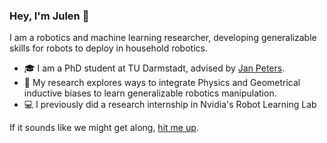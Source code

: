 ### Hey, I'm Julen 👋

I am a robotics and machine learning researcher, developing generalizable skills for robots to deploy in household robotics. 

- 🎓 I am a PhD student at TU Darmstadt, advised by [Jan Peters](https://www.ias.informatik.tu-darmstadt.de/Member/JanPeters).
- 🤖 My research explores ways to integrate Physics and Geometrical inductive biases to learn generalizable robotics manipulation.
- 💻 I previously did a research internship in Nvidia's Robot Learning Lab

If it sounds like we might get along, [hit me up](mailto:julen@robot-learning.de).
